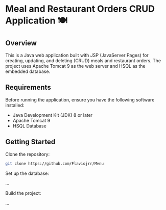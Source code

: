 # Meal and Restaurant Orders CRUD Application 🍽️

## Overview
This is a Java web application built with JSP (JavaServer Pages) for creating, updating, and deleting (CRUD) meals and restaurant orders. The project uses Apache Tomcat 9 as the web server and HSQL as the embedded database.

## Requirements
Before running the application, ensure you have the following software installed:

* Java Development Kit (JDK) 8 or later
* Apache Tomcat 9
* HSQL Database

## Getting Started

Clone the repository:
```bash
git clone https://github.com/Flaviojrr/Menu
```

Set up the database:

...

Build the project:

...





